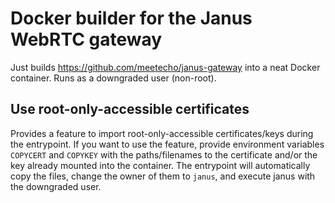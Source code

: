 # Docker builder for the Janus WebRTC gateway

Just builds https://github.com/meetecho/janus-gateway into a neat Docker container.
Runs as a downgraded user (non-root).

## Use root-only-accessible certificates
Provides a feature to import root-only-accessible certificates/keys during the entrypoint.
If you want to use the feature, provide environment variables `COPYCERT` and `COPYKEY` with the
paths/filenames to the certificate and/or the key already mounted into the container.
The entrypoint will automatically copy the files, change the owner of them to `janus`,
and execute janus with the downgraded user.
